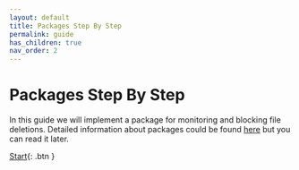 ```yaml
---
layout: default
title: Packages Step By Step
permalink: guide
has_children: true
nav_order: 2
---
```


# Packages Step By Step
In this guide we will implement a package for monitoring and blocking file deletions. Detailed information about packages could be found [here](packages) but you can read it later.

[Start](package-1){: .btn }
